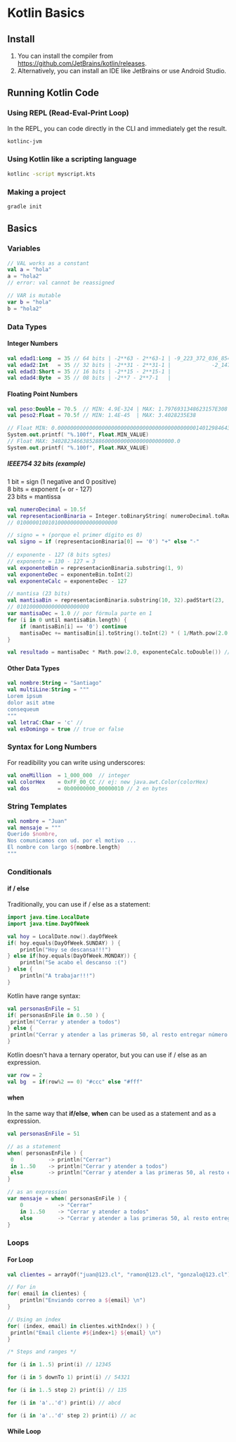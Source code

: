 # Kotlin Basics

## Install

1. You can install the compiler from https://github.com/JetBrains/kotlin/releases.
1. Alternatively, you can install an IDE like JetBrains or use Android Studio.


## Running Kotlin Code

### Using REPL (Read-Eval-Print Loop)

In the REPL, you can code directly in the CLI and immediately get the result.

```bash
kotlinc-jvm
```

### Using Kotlin like a scripting language 

```bash
kotlinc -script myscript.kts 
```


### Making a project 

```bash
gradle init  
```

## Basics 

### Variables 

```kotlin
// VAL works as a constant
val a = "hola"
a = "hola2"
// error: val cannot be reassigned

// VAR is mutable 
var b = "hola"
b = "hola2"
```

### Data Types 

#### Integer Numbers

```kotlin
val edad1:Long  = 35 // 64 bits | -2**63 - 2**63-1 | -9_223_372_036_854_775_808 - 9_223_372_036_854_775_807 
val edad2:Int   = 35 // 32 bits | -2**31 - 2**31-1 |             -2_147_483_648 - 2_147_483_647 
val edad3:Short = 35 // 16 bits | -2**15 - 2**15-1 |                    -32_768 - 32_767
val edad4:Byte  = 35 // 08 bits | -2**7 - 2**7-1   |                       -128 - 127
```

#### Floating Point Numbers

```kotlin
val peso:Double = 70.5  // MIN: 4.9E-324 | MAX: 1.7976931348623157E308
val peso2:Float = 70.5f // MIN: 1.4E-45  | MAX: 3.4028235E38

// Float MIN: 0.000000000000000000000000000000000000000000001401298464324817
System.out.printf( "%.100f", Float.MIN_VALUE)
// Float MAX: 340282346638528860000000000000000000000.0 
System.out.printf( "%.100f", Float.MAX_VALUE)

```

##### IEEE754 32 bits (example)

 1 bit  = sign (1 negative and 0 positive)  
 8 bits = exponent (+ or - 127)  
23 bits = mantissa  

```kotlin
val numeroDecimal = 10.5f
val representacionBinaria = Integer.toBinaryString( numeroDecimal.toRawBits() ).padStart(32, '0')
// 01000001001010000000000000000000

// signo = + (porque el primer dígito es 0)
val signo = if (representacionBinaria[0] == '0') "+" else "-"
 
// exponente - 127 (8 bits sgtes) 
// exponente = 130 - 127 = 3
val exponenteBin = representacionBinaria.substring(1, 9)
val exponenteDec = exponenteBin.toInt(2)
val exponenteCalc = exponenteDec - 127

// mantisa (23 bits)
val mantisaBin = representacionBinaria.substring(10, 32).padStart(23, '0')
// 01010000000000000000000
var mantisaDec = 1.0 // por fórmula parte en 1
for (i in 0 until mantisaBin.length) {
    if (mantisaBin[i] == '0') continue
    mantisaDec += mantisaBin[i].toString().toInt(2) * ( 1/Math.pow(2.0, (i+1).toDouble()) )
}

val resultado = mantisaDec * Math.pow(2.0, exponenteCalc.toDouble()) //10.5
```

#### Other Data Types 

```kotlin
val nombre:String = "Santiago"
val multiLine:String = """
Lorem ipsum
dolor asit atme
consequeum
"""
val letraC:Char = 'c' // 
val esDomingo = true // true or false
```

### Syntax for Long Numbers 

For readibility you can write using underscores:

```kotlin
val oneMillion  = 1_000_000  // integer
val colorHex    = 0xFF_00_CC // ej: new java.awt.Color(colorHex)
val dos         = 0b00000000_00000010 // 2 en bytes
```

### String Templates

```kotlin
val nombre = "Juan"
val mensaje = """
Querido $nombre,
Nos comunicamos con ud. por el motivo ...
El nombre con largo ${nombre.length}
"""
```

### Conditionals

#### if / else 

Traditionally, you can use if / else as a statement:
```kotlin
import java.time.LocalDate
import java.time.DayOfWeek

val hoy = LocalDate.now().dayOfWeek
if( hoy.equals(DayOfWeek.SUNDAY) ) {
    println("Hoy se descansa!!!")
} else if(hoy.equals(DayOfWeek.MONDAY)) {
    println("Se acabo el descanso :(")
} else {
    println("A trabajar!!!")
}
```

Kotlin have range syntax:

```kotlin
val personasEnFile = 51
if( personasEnFile in 0..50 ) {
 println("Cerrar y atender a todos")
} else {
 println("Cerrar y atender a las primeras 50, al resto entregar número para atención mañana.")
}
```

Kotlin doesn't hava a ternary operator, but you can use if / else as an expression.
```kotlin
var row = 2
val bg  = if(row%2 == 0) "#ccc" else "#fff"
```


#### when 

In the same way that **if/else**, **when** can be used as a statement and as a expression.

```kotlin
val personasEnFile = 51

// as a statement
when( personasEnFile ) {
 0           -> println("Cerrar")
 in 1..50    -> println("Cerrar y atender a todos")
 else        -> println("Cerrar y atender a las primeras 50, al resto entregar número para atención mañana.")
}

// as an expression
var mensaje = when( personasEnFile ) {
    0           -> "Cerrar"
    in 1..50    -> "Cerrar y atender a todos"
    else        -> "Cerrar y atender a las primeras 50, al resto entregar número para atención mañana."
}
```

### Loops

#### For Loop

```kotlin
val clientes = arrayOf("juan@123.cl", "ramon@123.cl", "gonzalo@123.cl")

// For in
for( email in clientes) {
    println("Enviando correo a ${email} \n")
}

// Using an index
for( (index, email) in clientes.withIndex() ) {
 println("Email cliente #${index+1} ${email} \n")
}
```

```kotlin
/* Steps and ranges */

for (i in 1..5) print(i) // 12345

for (i in 5 downTo 1) print(i) // 54321

for (i in 1..5 step 2) print(i) // 135

for (i in 'a'..'d') print(i) // abcd

for (i in 'a'..'d' step 2) print(i) // ac
```

#### While Loop


```kotlin

```